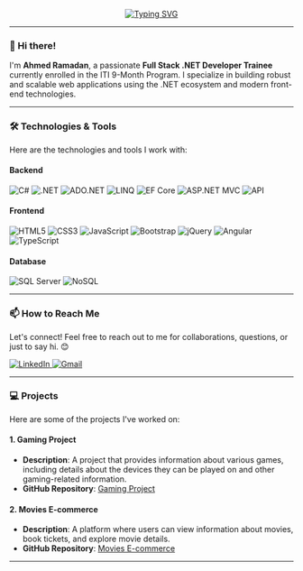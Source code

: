 <!-- Typing effect for a cool introduction -->
<p align="center">
  <a href="https://git.io/typing-svg">
    <img src="https://readme-typing-svg.herokuapp.com?font=Fira+Code&pause=1000&color=F75C7E&center=true&vCenter=true&width=435&lines=Full+Stack+.NET+Developer+Trainee;Always+learning+new+things" alt="Typing SVG" />
  </a>
</p>

---

### 👋 Hi there! 
I'm **Ahmed Ramadan**, a passionate **Full Stack .NET Developer Trainee** currently enrolled in the ITI 9-Month Program. I specialize in building robust and scalable web applications using the .NET ecosystem and modern front-end technologies.

---

### 🛠️ Technologies & Tools
Here are the technologies and tools I work with:

#### Backend
<p align="left">
  <img src="https://img.shields.io/badge/C%23-239120?style=for-the-badge&logo=c-sharp&logoColor=white" alt="C#" />
  <img src="https://img.shields.io/badge/.NET-512BD4?style=for-the-badge&logo=dotnet&logoColor=white" alt=".NET" />
  <img src="https://img.shields.io/badge/ADO.NET-512BD4?style=for-the-badge&logo=.net&logoColor=white" alt="ADO.NET" />
  <img src="https://img.shields.io/badge/LINQ-512BD4?style=for-the-badge&logo=.net&logoColor=white" alt="LINQ" />
  <img src="https://img.shields.io/badge/Entity_Framework_Core-512BD4?style=for-the-badge&logo=.net&logoColor=white" alt="EF Core" />
  <img src="https://img.shields.io/badge/ASP.NET_MVC-512BD4?style=for-the-badge&logo=.net&logoColor=white" alt="ASP.NET MVC" />
  <img src="https://img.shields.io/badge/API-512BD4?style=for-the-badge&logo=.net&logoColor=white" alt="API" />
</p>

#### Frontend
<p align="left">
  <img src="https://img.shields.io/badge/HTML5-E34F26?style=for-the-badge&logo=html5&logoColor=white" alt="HTML5" />
  <img src="https://img.shields.io/badge/CSS3-1572B6?style=for-the-badge&logo=css3&logoColor=white" alt="CSS3" />
  <img src="https://img.shields.io/badge/JavaScript-F7DF1E?style=for-the-badge&logo=javascript&logoColor=black" alt="JavaScript" />
  <img src="https://img.shields.io/badge/Bootstrap-7952B3?style=for-the-badge&logo=bootstrap&logoColor=white" alt="Bootstrap" />
  <img src="https://img.shields.io/badge/jQuery-0769AD?style=for-the-badge&logo=jquery&logoColor=white" alt="jQuery" />
  <img src="https://img.shields.io/badge/Angular-DD0031?style=for-the-badge&logo=angular&logoColor=white" alt="Angular" />
  <img src="https://img.shields.io/badge/TypeScript-3178C6?style=for-the-badge&logo=typescript&logoColor=white" alt="TypeScript" />
</p>

#### Database
<p align="left">
  <img src="https://img.shields.io/badge/SQL_Server-CC2927?style=for-the-badge&logo=microsoft-sql-server&logoColor=white" alt="SQL Server" />
  <img src="https://img.shields.io/badge/NoSQL-47A248?style=for-the-badge&logo=mongodb&logoColor=white" alt="NoSQL" />
</p>

---

### 📫 How to Reach Me
Let's connect! Feel free to reach out to me for collaborations, questions, or just to say hi. 😊

<p align="left">
  <a href="https://www.linkedin.com/in/ahmed-ramadan-28333423a/" target="_blank">
    <img src="https://img.shields.io/badge/LinkedIn-0077B5?style=for-the-badge&logo=linkedin&logoColor=white" alt="LinkedIn" />
  </a>
  <a href="mailto:ahmed.mohamed.ramadan010@gmail.com" target="_blank">
    <img src="https://img.shields.io/badge/Gmail-D14836?style=for-the-badge&logo=gmail&logoColor=white" alt="Gmail" />
  </a>
</p>

---

### 💻 Projects
Here are some of the projects I've worked on:

#### 1. Gaming Project
- **Description**: A project that provides information about various games, including details about the devices they can be played on and other gaming-related information.
- **GitHub Repository**: [Gaming Project](https://github.com/ahmedmoramadan/Gamaing)

#### 2. Movies E-commerce
- **Description**: A platform where users can view information about movies, book tickets, and explore movie details.
- **GitHub Repository**: [Movies E-commerce](https://github.com/ahmedmoramadan/Movies_ecommerce)

---
